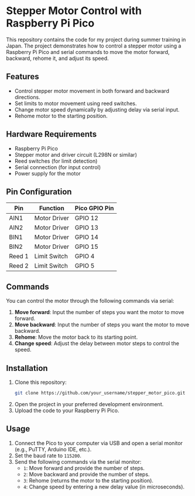# Stepper Motor Control with Raspberry Pi Pico

This repository contains the code for my project during summer training in Japan. The project demonstrates how to control a stepper motor using a Raspberry Pi Pico and serial commands to move the motor forward, backward, rehome it, and adjust its speed.

## Features
- Control stepper motor movement in both forward and backward directions.
- Set limits to motor movement using reed switches.
- Change motor speed dynamically by adjusting delay via serial input.
- Rehome motor to the starting position.

## Hardware Requirements
- Raspberry Pi Pico
- Stepper motor and driver circuit (L298N or similar)
- Reed switches (for limit detection)
- Serial connection (for input control)
- Power supply for the motor

## Pin Configuration
| Pin    | Function     | Pico GPIO Pin |
|--------|--------------|---------------|
| AIN1   | Motor Driver | GPIO 12       |
| AIN2   | Motor Driver | GPIO 13       |
| BIN1   | Motor Driver | GPIO 14       |
| BIN2   | Motor Driver | GPIO 15       |
| Reed 1 | Limit Switch | GPIO 4        |
| Reed 2 | Limit Switch | GPIO 5        |

## Commands
You can control the motor through the following commands via serial:
1. **Move forward**: Input the number of steps you want the motor to move forward.
2. **Move backward**: Input the number of steps you want the motor to move backward.
3. **Rehome**: Move the motor back to its starting point.
4. **Change speed**: Adjust the delay between motor steps to control the speed.

## Installation
1. Clone this repository:
   ```bash
   git clone https://github.com/your_username/stepper_motor_pico.git
2. Open the project in your preferred development environment.
3. Upload the code to your Raspberry Pi Pico.
 
## Usage
1. Connect the Pico to your computer via USB and open a serial monitor (e.g., PuTTY, Arduino IDE, etc.).
2. Set the baud rate to `115200`.
3. Send the following commands via the serial monitor:
   - `1`: Move forward and provide the number of steps.
   - `2`: Move backward and provide the number of steps.
   - `3`: Rehome (returns the motor to the starting position).
   - `4`: Change speed by entering a new delay value (in microseconds).
